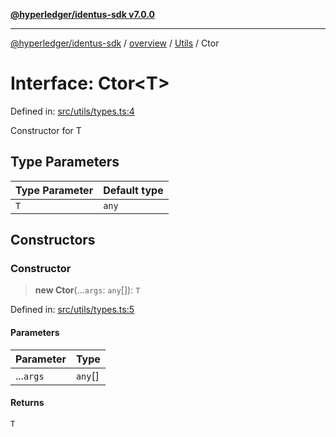 [**@hyperledger/identus-sdk v7.0.0**](../../../../README.md)

***

[@hyperledger/identus-sdk](../../../../README.md) / [overview](../../../README.md) / [Utils](../README.md) / Ctor

# Interface: Ctor\<T\>

Defined in: [src/utils/types.ts:4](https://github.com/hyperledger/identus-edge-agent-sdk-ts/blob/96423ee84b124a31ce63036d9d623d1cb73a13c2/src/utils/types.ts#L4)

Constructor for T

## Type Parameters

| Type Parameter | Default type |
| ------ | ------ |
| `T` | `any` |

## Constructors

### Constructor

> **new Ctor**(...`args`: `any`[]): `T`

Defined in: [src/utils/types.ts:5](https://github.com/hyperledger/identus-edge-agent-sdk-ts/blob/96423ee84b124a31ce63036d9d623d1cb73a13c2/src/utils/types.ts#L5)

#### Parameters

| Parameter | Type |
| ------ | ------ |
| ...`args` | `any`[] |

#### Returns

`T`
